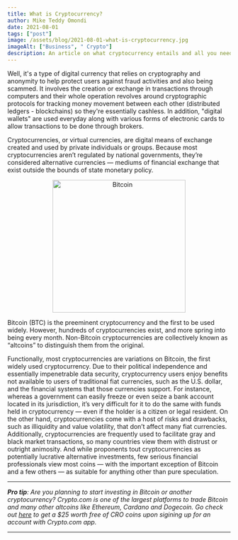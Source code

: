 ```yaml
---
title: What is Cryptocurrency?
author: Mike Teddy Omondi
date: 2021-08-01
tags: ["post"]
image: /assets/blog/2021-08-01-what-is-cryptocurrency.jpg
imageAlt: ["Business", " Crypto"]
description: An article on what cryptocurrency entails and all you need to know.
---
```


Well, it's a type of digital currency that relies on cryptography and anonymity to help protect users against fraud activities and also being scammed. It involves the creation or exchange in transactions through computers and their whole operation revolves around cryptographic protocols for tracking money movement between each other (distributed ledgers - blockchains) so they're essentially cashless. In addition, "digital wallets" are used everyday along with various forms of electronic cards to allow transactions to be done through brokers.

Cryptocurrencies, or virtual currencies, are digital means of exchange created and used by private individuals or groups. Because most cryptocurrencies aren’t regulated by national governments, they’re considered alternative currencies — mediums of financial exchange that exist outside the bounds of state monetary policy.

<p align="center">
    <img width="300" src="https://th.bing.com/th/id/OIP.7cCeygHcU2AKRVbwnZIY3QHaE8?w=265&h=180&c=7&r=0&o=5&dpr=1.25&pid=1.7" alt="Bitcoin">
</p>

Bitcoin (BTC) is the preeminent cryptocurrency and the first to be used widely. However, hundreds of cryptocurrencies exist, and more spring into being every month. Non-Bitcoin cryptocurrencies are collectively known as “altcoins” to distinguish them from the original.

Functionally, most cryptocurrencies are variations on Bitcoin, the first widely used cryptocurrency. Due to their political independence and essentially impenetrable data security, cryptocurrency users enjoy benefits not available to users of traditional fiat currencies, such as the U.S. dollar, and the financial systems that those currencies support. For instance, whereas a government can easily freeze or even seize a bank account located in its jurisdiction, it’s very difficult for it to do the same with funds held in cryptocurrency — even if the holder is a citizen or legal resident. On the other hand, cryptocurrencies come with a host of risks and drawbacks, such as illiquidity and value volatility, that don’t affect many fiat currencies. Additionally, cryptocurrencies are frequently used to facilitate gray and black market transactions, so many countries view them with distrust or outright animosity. And while proponents tout cryptocurrencies as potentially lucrative alternative investments, few serious financial professionals view most coins — with the important exception of Bitcoin and a few others — as suitable for anything other than pure speculation.

---

_**Pro tip**: Are you planning to start investing in Bitcoin or another cryptocurrency? Crypto.com is one of the largest platforms to trade Bitcoin and many other altcoins like Ethereum, Cardano and Dogecoin. Go check out [here](https://crypto.com/app/68mrmzsa5w) to get a $25 worth free of CRO coins upon sigining up for an account with Crypto.com app._

---
